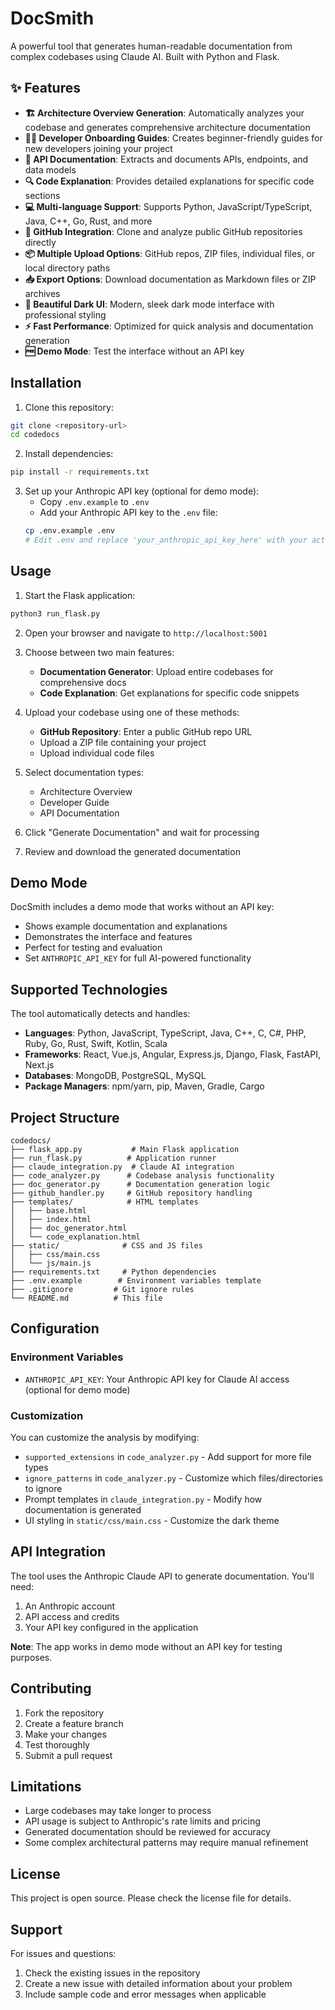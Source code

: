 # DocSmith

A powerful tool that generates human-readable documentation from complex codebases using Claude AI. Built with Python and Flask.

## ✨ Features

- **🏗️ Architecture Overview Generation**: Automatically analyzes your codebase and generates comprehensive architecture documentation
- **👨‍💻 Developer Onboarding Guides**: Creates beginner-friendly guides for new developers joining your project  
- **🔌 API Documentation**: Extracts and documents APIs, endpoints, and data models
- **🔍 Code Explanation**: Provides detailed explanations for specific code sections
- **💻 Multi-language Support**: Supports Python, JavaScript/TypeScript, Java, C++, Go, Rust, and more
- **🐙 GitHub Integration**: Clone and analyze public GitHub repositories directly
- **📦 Multiple Upload Options**: GitHub repos, ZIP files, individual files, or local directory paths
- **📥 Export Options**: Download documentation as Markdown files or ZIP archives
- **🎨 Beautiful Dark UI**: Modern, sleek dark mode interface with professional styling
- **⚡ Fast Performance**: Optimized for quick analysis and documentation generation
- **🆓 Demo Mode**: Test the interface without an API key

## Installation

1. Clone this repository:
```bash
git clone <repository-url>
cd codedocs
```

2. Install dependencies:
```bash
pip install -r requirements.txt
```

3. Set up your Anthropic API key (optional for demo mode):
   - Copy `.env.example` to `.env`
   - Add your Anthropic API key to the `.env` file:
   ```bash
   cp .env.example .env
   # Edit .env and replace 'your_anthropic_api_key_here' with your actual API key
   ```

## Usage

1. Start the Flask application:
```bash
python3 run_flask.py
```

2. Open your browser and navigate to `http://localhost:5001`

3. Choose between two main features:
   - **Documentation Generator**: Upload entire codebases for comprehensive docs
   - **Code Explanation**: Get explanations for specific code snippets

4. Upload your codebase using one of these methods:
   - **GitHub Repository**: Enter a public GitHub repo URL
   - Upload a ZIP file containing your project
   - Upload individual code files

5. Select documentation types:
   - Architecture Overview
   - Developer Guide  
   - API Documentation

6. Click "Generate Documentation" and wait for processing

7. Review and download the generated documentation

## Demo Mode

DocSmith includes a demo mode that works without an API key:
- Shows example documentation and explanations
- Demonstrates the interface and features
- Perfect for testing and evaluation
- Set `ANTHROPIC_API_KEY` for full AI-powered functionality

## Supported Technologies

The tool automatically detects and handles:

- **Languages**: Python, JavaScript, TypeScript, Java, C++, C, C#, PHP, Ruby, Go, Rust, Swift, Kotlin, Scala
- **Frameworks**: React, Vue.js, Angular, Express.js, Django, Flask, FastAPI, Next.js
- **Databases**: MongoDB, PostgreSQL, MySQL
- **Package Managers**: npm/yarn, pip, Maven, Gradle, Cargo

## Project Structure

```
codedocs/
├── flask_app.py           # Main Flask application
├── run_flask.py          # Application runner
├── claude_integration.py  # Claude AI integration
├── code_analyzer.py      # Codebase analysis functionality
├── doc_generator.py      # Documentation generation logic
├── github_handler.py     # GitHub repository handling
├── templates/            # HTML templates
│   ├── base.html
│   ├── index.html
│   ├── doc_generator.html
│   └── code_explanation.html
├── static/              # CSS and JS files
│   ├── css/main.css
│   └── js/main.js
├── requirements.txt     # Python dependencies
├── .env.example        # Environment variables template
├── .gitignore         # Git ignore rules
└── README.md          # This file
```

## Configuration

### Environment Variables

- `ANTHROPIC_API_KEY`: Your Anthropic API key for Claude AI access (optional for demo mode)

### Customization

You can customize the analysis by modifying:

- `supported_extensions` in `code_analyzer.py` - Add support for more file types
- `ignore_patterns` in `code_analyzer.py` - Customize which files/directories to ignore
- Prompt templates in `claude_integration.py` - Modify how documentation is generated
- UI styling in `static/css/main.css` - Customize the dark theme

## API Integration

The tool uses the Anthropic Claude API to generate documentation. You'll need:

1. An Anthropic account
2. API access and credits
3. Your API key configured in the application

**Note**: The app works in demo mode without an API key for testing purposes.

## Contributing

1. Fork the repository
2. Create a feature branch
3. Make your changes
4. Test thoroughly
5. Submit a pull request

## Limitations

- Large codebases may take longer to process
- API usage is subject to Anthropic's rate limits and pricing
- Generated documentation should be reviewed for accuracy
- Some complex architectural patterns may require manual refinement

## License

This project is open source. Please check the license file for details.

## Support

For issues and questions:
1. Check the existing issues in the repository
2. Create a new issue with detailed information about your problem
3. Include sample code and error messages when applicable
